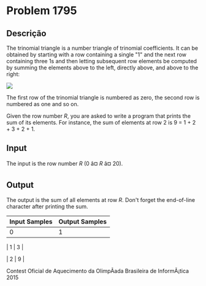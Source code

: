 # Problem 1795

Descrição
----------

The trinomial triangle is a number triangle of trinomial coefficients. It can be obtained by starting with a row containing a single "1" and the next row containing three 1s and then letting subsequent row elements be computed by summing the elements above to the left, directly above, and above to the right:

![](https://resources.beecrowd.com/gallery/images/contests/tritri.png)

The first row of the trinomial triangle is numbered as zero, the second row is numbered as one and so on.

Given the row number *R*, you are asked to write a program that prints the sum of its elements. For instance, the sum of elements at row 2 is 9 = 1 + 2 + 3 + 2 + 1.

Input
-----

The input is the row number *R* (0 â¤ *R* â¤ 20).

Output
------

The output is the sum of all elements at row *R*. Don't forget the end-of-line character after printing the sum.


| Input Samples | Output Samples |
| --- | --- |
| 0 | 1 |

| 1 | 3 |

| 2 | 9 |

Contest Oficial de Aquecimento da OlimpÃ­ada Brasileira de InformÃ¡tica 2015

